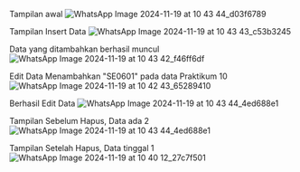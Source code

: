 Tampilan awal
![WhatsApp Image 2024-11-19 at 10 43 44_d03f6789](https://github.com/user-attachments/assets/6e0b22aa-c9f9-46cc-8362-50417a684d2b)

Tampilan Insert Data 
![WhatsApp Image 2024-11-19 at 10 43 43_c53b3245](https://github.com/user-attachments/assets/bc3d054d-3040-455e-a80b-6dcbaa946fea)

Data yang ditambahkan berhasil muncul
![WhatsApp Image 2024-11-19 at 10 43 42_f46ff6df](https://github.com/user-attachments/assets/13e29da6-b12d-4025-8b8d-f5f4f671fd1a)


Edit Data Menambahkan "SE0601" pada data Praktikum 10
![WhatsApp Image 2024-11-19 at 10 42 43_65289410](https://github.com/user-attachments/assets/8172a791-b574-49e4-97b0-2e28144ff830)

Berhasil Edit Data
![WhatsApp Image 2024-11-19 at 10 43 44_4ed688e1](https://github.com/user-attachments/assets/689e58ab-7c31-4d9a-b994-27390647f017)

Tampilan Sebelum Hapus, Data ada 2
![WhatsApp Image 2024-11-19 at 10 43 44_4ed688e1](https://github.com/user-attachments/assets/6e07fc9a-7a20-45bb-98cc-1f6c0467a0a4)

Tampilan Setelah Hapus, Data tinggal 1
![WhatsApp Image 2024-11-19 at 10 40 12_27c7f501](https://github.com/user-attachments/assets/83435337-e712-42dd-a90d-2ab965fd3784)
